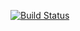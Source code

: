 [![Build Status](https://travis-ci.org/BFlorek95/MyFirstExample.svg?branch=master)](https://travis-ci.org/BFlorek95/MyFirstExample)
